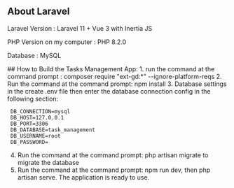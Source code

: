 
## About Laravel

<p>Laravel Version : Laravel 11 + Vue 3 with Inertia JS</p>
<p>PHP Version on my computer : PHP 8.2.0</p>
<p>Database : MySQL</p>
## How to Build the Tasks Management App:
1. run the command at the command prompt : composer require "ext-gd:*" --ignore-platform-reqs
2. Run the command at the command prompt: npm install
3. Database settings in the create .env file then enter the database connection config in the following section: 

     DB_CONNECTION=mysql
     DB_HOST=127.0.0.1
     DB_PORT=3306
     DB_DATABASE=task_management
     DB_USERNAME=root
     DB_PASSWORD=

4. Run the command at the command prompt: php artisan migrate to migrate the database
5. Run the command at the command prompt: npm run dev, then php artisan serve. The application is ready to use.
